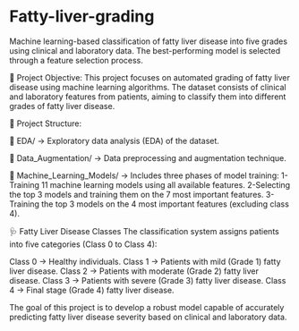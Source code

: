 # Fatty-liver-grading
Machine learning-based classification of fatty liver disease into five grades using clinical and laboratory data. The best-performing model is selected through a feature selection process.

🔹 Project Objective:
This project focuses on automated grading of fatty liver disease using machine learning algorithms. The dataset consists of clinical and laboratory features from patients, aiming to classify them into different grades of fatty liver disease.

📂 Project Structure:

🔹 EDA/ → Exploratory data analysis (EDA) of the dataset.

🔹 Data_Augmentation/ → Data preprocessing and augmentation technique.

🔹 Machine_Learning_Models/ → Includes three phases of model training:
1-Training 11 machine learning models using all available features.
2-Selecting the top 3 models and training them on the 7 most important features.
3-Training the top 3 models on the 4 most important features (excluding class 4).

🩺 Fatty Liver Disease Classes
The classification system assigns patients into five categories (Class 0 to Class 4):

Class 0 → Healthy individuals.
Class 1 → Patients with mild (Grade 1) fatty liver disease.
Class 2 → Patients with moderate (Grade 2) fatty liver disease.
Class 3 → Patients with severe (Grade 3) fatty liver disease.
Class 4 → Final stage (Grade 4) fatty liver disease.

The goal of this project is to develop a robust model capable of accurately predicting fatty liver disease severity based on clinical and laboratory data.
